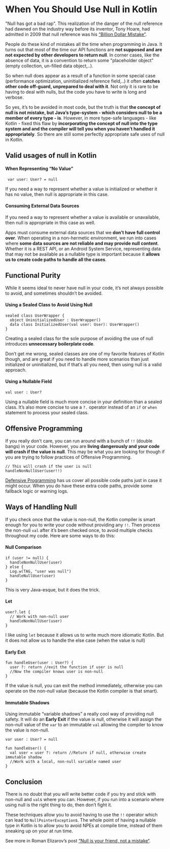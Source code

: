 # When You Should Use Null in Kotlin

"Null has got a bad rap".  This realization of the danger of the null reference had dawned on the industry way before its inventor, Tony Hoare, had admitted in 2009 that null reference was his [“Billion Dollar Mistake”](https://www.infoq.com/presentations/Null-References-The-Billion-Dollar-Mistake-Tony-Hoare).

People do these kind of mistakes all the time when programming in Java. It turns out that most of the time our API functions are **not supposed and are not expected by other developers to return null**. In corner cases, like the absence of data, it is a convention to return some "placeholder object” (empty collection, un-filled data object,..).

So when null does appear as a result of a function in some special case (performance optimization, uninitialized reference field,..) it often **catches other code off-guard, unprepared to deal with it**. Not only it is rare to be having to deal with nulls, but the code you have to write is long and verbose.

So yes, it’s to be avoided in most code, but the truth is that **the concept of null is not mistake, but Java’s type-system - which considers null to be a member of every type - is**. However, in more type-safe languages - like Kotlin - fixed this flaw by **incorporating the concept of null into the type system and and the compiler will tell you when you haven’t handled it appropriately**. So there are still some perfectly appropriate safe uses of null in Kotlin.


## Valid usages of null in Kotlin

#### When Representing “No Value”

```
 var user: User? = null
```

If you need a way to represent whether a value is initialized or whether it has no value, then null is appropriate in this case.


#### Consuming External Data Sources

If you need a way to represent whether a value is available or unavailable, then null is appropriate in this case as well.

Apps must consume external data sources that we **don’t have full control over**.  When operating in a non-hermetic environment, we run into cases where **some data sources are not reliable and may provide null content**.  Whether it is a REST API, or an Android System Service, representing data that may not be available as a nullable type is important because it **allows us to create code paths to handle all the cases**.


## Functional Purity

While it seems ideal to never have null in your code, it’s not always possible to avoid, and sometimes shouldn’t be avoided.

#### Using a Sealed Class to Avoid Using Null

```
sealed class UserWrapper {
  object UninitializedUser : UserWrapper()
  data class InitializedUser(val user: User): UserWrapper()
}
```

Creating a sealed class for the sole purpose of avoiding the use of null introduces **unnecessary boilerplate code**.

Don’t get me wrong, sealed classes are one of my favorite features of Kotlin though, and are great if you need to handle more scenarios than just initialized or uninitialized, but if that’s all you need, then using null is a valid approach.

#### Using a Nullable Field

```
val user : User?
```

Using a nullable field is much more concise in your definition than a sealed class.  It’s also more concise to use a `?.` operator instead of an `if` or `when` statement to process your sealed class.


## Offensive Programming

If you really don't care, you can run around with a bunch of `!!` (double bangs) in your code.  However, you are **living dangerously and your code will crash if the value is null**.  This may be what you are looking for though if you are trying to follow practices of Offensive Programming.

```
// This will crash if the user is null
handleNonNullUser(user!!)
```

[Defensive Programming](https://en.wikipedia.org/wiki/Defensive_programming) has us cover all possible code paths just in case it might occur.  When you do have these extra code paths, provide some fallback logic or warning logs.


## Ways of Handling Null

If you check once that the value is non-null, the Kotlin compiler is smart enough for you to write your code without providing any `!!`.  Then process the non-null `val` after it’s been checked once, to avoid multiple checks throughout my code. Here are some ways to do this:

#### Null Comparison

```
if (user != null) {
  handleNonNullUser(user)
} else {
  Log.w(TAG, "user was null")
  handleNullUser(user)
}
```

This is very Java-esque, but it does the trick.

#### Let

```
user?.let {
  // Work with non-null user
  handleNonNullUser(user)
}
```

I like using `let` because it allows us to write much more idiomatic Kotlin.  But it does not allow us to handle the else case (when the value is null)

#### Early Exit

```
fun handleUser(user : User?) {
  user ?: return //exit the function if user is null
  //Now the compiler knows user is non-null
}
```

If the value is null, you can exit the method immediately, otherwise you can operate on the non-null value (because the Kotlin compiler is that smart).

#### Immutable Shadows

Using immutable “variable shadows” a really cool way of providing null safety.  It will do an **Early Exit** if the value is null, otherwise it will assign the non-null value of the `var` to an immutable `val` allowing the compiler to know the value is non-null.

```
var user : User? = null

fun handleUser() {
  val user = user ?: return //Return if null, otherwise create immutable shadow
  //Work with a local, non-null variable named user
}
```

## Conclusion

There is no doubt that you will write better code if you try and stick with non-null and `val`s where you can. However, if you run into a scenario where using null is the right thing to do, then don’t fight it.

These techniques allow you to avoid having to use the `!!` operator which can lead to `NullPointerException`s.  The whole point of having a nullable type in Kotlin is to allow you to avoid NPEs at compile time, instead of them sneaking up on your at run time.

See more in Roman Elizarov’s post [“Null is your friend, not a mistake“](https://medium.com/@elizarov/null-is-your-friend-not-a-mistake-b63ff1751dd5).